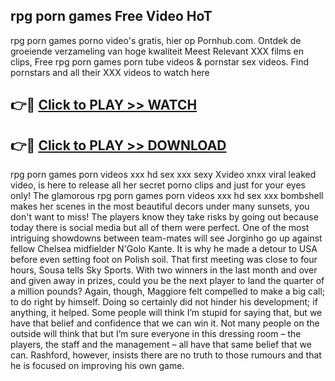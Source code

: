 ## rpg porn games Free Video HoT 

rpg porn games porno video's gratis, hier op Pornhub.com. Ontdek de groeiende verzameling van hoge kwaliteit Meest Relevant XXX films en clips,
Free rpg porn games porn tube videos & pornstar sex videos. Find pornstars and all their XXX videos to watch here


## 👉🔴 [Click to PLAY >> WATCH](http://us.freeplayer.one?title=rpg_porn_games&ref=16D)

## 👉🔴 [Click to PLAY >> DOWNLOAD](http://us.freeplayer.one?title=rpg_porn_games&ref=16D)


rpg porn games porn videos xxx hd sex xxx sexy Xvideo xnxx viral leaked video, is here to release all her secret porno clips and just for your eyes only! The glamorous rpg porn games porn videos xxx hd sex xxx bombshell makes her scenes in the most beautiful decors under many sunsets, you don't want to miss! The players know they take risks by going out because today there is social media but all of them were perfect. One of the most intriguing showdowns between team-mates will see Jorginho go up against fellow Chelsea midfielder N'Golo Kante. It is why he made a detour to USA before even setting foot on Polish soil. That first meeting was close to four hours, Sousa tells Sky Sports. With two winners in the last month and over and given away in prizes, could you be the next player to land the quarter of a million pounds? Again, though, Maggiore felt compelled to make a big call; to do right by himself. Doing so certainly did not hinder his development; if anything, it helped. Some people will think I’m stupid for saying that, but we have that belief and confidence that we can win it. Not many people on the outside will think that but I’m sure everyone in this dressing room – the players, the staff and the management – all have that same belief that we can. Rashford, however, insists there are no truth to those rumours and that he is focused on improving his own game.